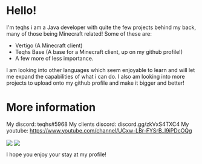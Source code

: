 # Hello!

I'm teqhs i am a Java developer with quite the few projects behind my back, many of those being Minecraft related! Some of these are:
- Vertigo (A Minecraft client)
- Teqhs Base (A base for a Minecraft client, up on my github profile!)
- A few more of less importance.

I am looking into other languages which seem enjoyable to learn and will let me expand the capabilities of what i can do. I also am looking into more projects to upload onto my github profile and make it bigger and better!

# More information
My discord: teqhs#5968
My clients discord: discord.gg/zkVxS4TXC4
My youtube: https://www.youtube.com/channel/UCxw-LBr-FYSrB_I9iPDcOQg

<img align="center" src="https://github-readme-stats.vercel.app/api/top-langs/?username=devteqhs&count_private=true&langs_count=7" /> 
<img align="center" src="https://github-readme-stats.vercel.app/api?username=devteqhs&count_private=true" />  

I hope you enjoy your stay at my profile!
